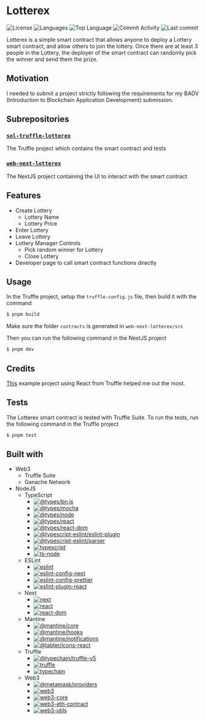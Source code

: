 # Lotterex

![License](https://img.shields.io/github/license/zS1L3NT/lotterex?style=for-the-badge) ![Languages](https://img.shields.io/github/languages/count/zS1L3NT/lotterex?style=for-the-badge) ![Top Language](https://img.shields.io/github/languages/top/zS1L3NT/lotterex?style=for-the-badge) ![Commit Activity](https://img.shields.io/github/commit-activity/y/zS1L3NT/lotterex?style=for-the-badge) ![Last commit](https://img.shields.io/github/last-commit/zS1L3NT/lotterex?style=for-the-badge)

Lotterex is a simple smart contract that allows anyone to deploy a Lottery smart contract, and allow others to join the lottery. Once there are at least 3 people in the Lottery, the deployer of the smart contract can randomly pick the winner and send them the prize.

## Motivation

I needed to submit a project strictly following the requirements for my BADV (Introduction to Blockchain Application Development) submission.

## Subrepositories

### [`sol-truffle-lotterex`](sol-truffle-lotterex)

The Truffle project which contains the smart contract and tests

### [`web-next-lotterex`](web-next-lotterex)

The NextJS project containing the UI to interact with the smart contract

## Features

-   Create Lottery
    -   Lottery Name
    -   Lottery Price
-   Enter Lottery
-   Leave Lottery
-   Lottery Manager Controls
    -   Pick random winner for Lottery
    -   Close Lottery
-   Developer page to call smart contract functions directly

## Usage

In the Truffle project, setup the `truffle-config.js` file, then build it with the command

```bash
$ pnpm build
```

Make sure the folder `contracts` is generated in `web-next-lotterex/src`

Then you can run the following command in the NextJS project

```bash
$ pnpm dev
```

## Credits

[This](https://trufflesuite.com/boxes/react/) example project using React from Truffle helped me out the most.

## Tests

The Lotterex smart contract is tested with Truffle Suite. To run the tests, run the following command in the Truffle project

```bash
$ pnpm test
```

## Built with

-   Web3
    -   Truffle Suite
    -   Ganache Network
-   NodeJS
    -   TypeScript
        -   [![@types/bn.js](https://img.shields.io/badge/%40types%2Fbn.js-%5E5.1.1-red?style=flat-square)](https://npmjs.com/package/@types/bn.js/v/5.1.1)
        -   [![@types/mocha](https://img.shields.io/badge/%40types%2Fmocha-%5E10.0.1-red?style=flat-square)](https://npmjs.com/package/@types/mocha/v/10.0.1)
        -   [![@types/node](https://img.shields.io/badge/%40types%2Fnode-latest-red?style=flat-square)](https://npmjs.com/package/@types/node/v/latest)
        -   [![@types/react](https://img.shields.io/badge/%40types%2Freact-18.2.7-red?style=flat-square)](https://npmjs.com/package/@types/react/v/18.2.7)
        -   [![@types/react-dom](https://img.shields.io/badge/%40types%2Freact--dom-18.2.4-red?style=flat-square)](https://npmjs.com/package/@types/react-dom/v/18.2.4)
        -   [![@typescript-eslint/eslint-plugin](https://img.shields.io/badge/%40typescript--eslint%2Feslint--plugin-%5E5.59.7-red?style=flat-square)](https://npmjs.com/package/@typescript-eslint/eslint-plugin/v/5.59.7)
        -   [![@typescript-eslint/parser](https://img.shields.io/badge/%40typescript--eslint%2Fparser-%5E5.59.7-red?style=flat-square)](https://npmjs.com/package/@typescript-eslint/parser/v/5.59.7)
        -   [![typescript](https://img.shields.io/badge/typescript-5.0.4-red?style=flat-square)](https://npmjs.com/package/typescript/v/5.0.4)
        -   [![ts-node](https://img.shields.io/badge/ts--node-%5E10.9.1-red?style=flat-square)](https://npmjs.com/package/ts-node/v/10.9.1)
    -   ESLint
        -   [![eslint](https://img.shields.io/badge/eslint-8.41.0-red?style=flat-square)](https://npmjs.com/package/eslint/v/8.41.0)
        -   [![eslint-config-next](https://img.shields.io/badge/eslint--config--next-%5E13.4.4-red?style=flat-square)](https://npmjs.com/package/eslint-config-next/v/13.4.4)
        -   [![eslint-config-prettier](https://img.shields.io/badge/eslint--config--prettier-%5E8.8.0-red?style=flat-square)](https://npmjs.com/package/eslint-config-prettier/v/8.8.0)
        -   [![eslint-plugin-react](https://img.shields.io/badge/eslint--plugin--react-%5E7.32.2-red?style=flat-square)](https://npmjs.com/package/eslint-plugin-react/v/7.32.2)
    -   Next
        -   [![next](https://img.shields.io/badge/next-13.4.4-red?style=flat-square)](https://npmjs.com/package/next/v/13.4.4)
        -   [![react](https://img.shields.io/badge/react-18.2.0-red?style=flat-square)](https://npmjs.com/package/react/v/18.2.0)
        -   [![react-dom](https://img.shields.io/badge/react--dom-18.2.0-red?style=flat-square)](https://npmjs.com/package/react-dom/v/18.2.0)
    -   Mantine
        -   [![@mantine/core](https://img.shields.io/badge/%40mantine%2Fcore-%5E6.0.13-red?style=flat-square)](https://npmjs.com/package/@mantine/core/v/6.0.13)
        -   [![@mantine/hooks](https://img.shields.io/badge/%40mantine%2Fhooks-%5E6.0.13-red?style=flat-square)](https://npmjs.com/package/@mantine/hooks/v/6.0.13)
        -   [![@mantine/notifications](https://img.shields.io/badge/%40mantine%2Fnotifications-%5E6.0.13-red?style=flat-square)](https://npmjs.com/package/@mantine/notifications/v/6.0.13)
        -   [![@tabler/icons-react](https://img.shields.io/badge/%40tabler%2Ficons--react-%5E2.20.0-red?style=flat-square)](https://npmjs.com/package/@tabler/icons-react/v/2.20.0)
    -   Truffle
        -   [![@typechain/truffle-v5](https://img.shields.io/badge/%40typechain%2Ftruffle--v5-%5E8.0.3-red?style=flat-square)](https://npmjs.com/package/@typechain/truffle-v5/v/8.0.3)
        -   [![truffle](https://img.shields.io/badge/truffle-%5E5.9.2-red?style=flat-square)](https://npmjs.com/package/truffle/v/5.9.2)
        -   [![typechain](https://img.shields.io/badge/typechain-%5E8.2.0-red?style=flat-square)](https://npmjs.com/package/typechain/v/8.2.0)
    -   Web3
        -   [![@metamask/providers](https://img.shields.io/badge/%40metamask%2Fproviders-%5E11.0.0-red?style=flat-square)](https://npmjs.com/package/@metamask/providers/v/11.0.0)
        -   [![web3](https://img.shields.io/badge/web3-%5E1.10.0-red?style=flat-square)](https://npmjs.com/package/web3/v/1.10.0)
        -   [![web3-core](https://img.shields.io/badge/web3--core-%5E1.10.0-red?style=flat-square)](https://npmjs.com/package/web3-core/v/1.10.0)
        -   [![web3-eth-contract](https://img.shields.io/badge/web3--eth--contract-%5E1.10.0-red?style=flat-square)](https://npmjs.com/package/web3-eth-contract/v/1.10.0)
        -   [![web3-utils](https://img.shields.io/badge/web3--utils-%5E1.10.0-red?style=flat-square)](https://npmjs.com/package/web3-utils/v/1.10.0)